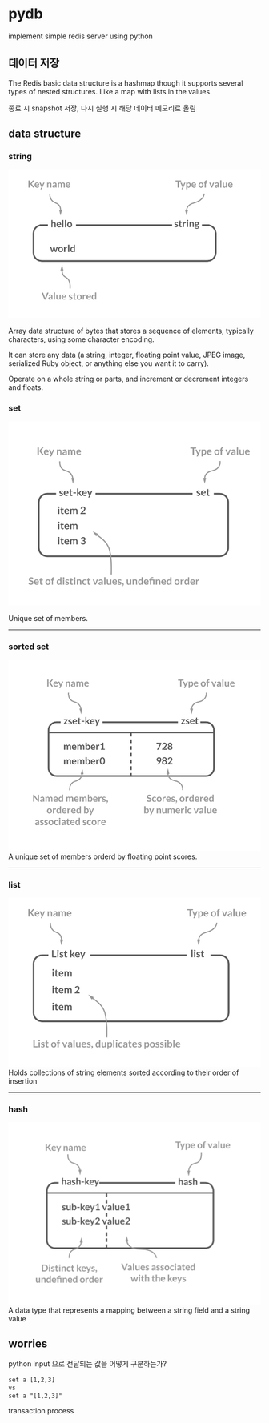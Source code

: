 # pydb
implement simple redis server using python

## 데이터 저장
The Redis basic data structure is a hashmap though it supports several types of nested structures. Like a map with lists in the values.


종료 시 snapshot 저장, 다시 실행 시 해당 데이터 메모리로 올림

## data structure

### string

![](images/string.png)

Array data structure of bytes that stores a sequence of elements, typically characters, using some character encoding.

It can store any data (a string, integer, floating point value, JPEG image, serialized Ruby object, or anything else you want it to carry).

Operate on a whole string or parts, and increment or decrement integers and floats.

### set
![](images/set.png)

Unique set of members.

---

### sorted set
![](images/orderd_set.png)
A unique set of members orderd by floating point scores.

---

### list
![](images/list.png)
Holds collections of string elements sorted according to their order of insertion

---

### hash
![](images/hash.png)
A data type that represents a mapping between a string field and a string value



## worries
python input 으로 전달되는 값을 어떻게 구분하는가? 
```
set a [1,2,3]
vs
set a "[1,2,3]"
```

transaction process
